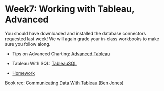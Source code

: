 
# Week7: Working with Tableau, Advanced

You should have downloaded and installed the database connectors requested last week!  We will again grade your in-class workbooks to make sure you follow along.

* Tips on Advanced Charting: [Advanced Tableau](TableauTips.md)

* Tableau With SQL: [TableauSQL](TableauSQL.md)

* [Homework](Homework.md)

Book rec:
[Communicating Data With Tableau (Ben Jones)]( https://www.amazon.com/Communicating-Data-Tableau-Developing-Visualizations/dp/1449372023/ref=sr_1_6?ie=UTF8&qid=1477384963&sr=8-6&keywords=tableau)
